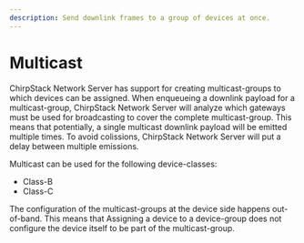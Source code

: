 ```yaml
---
description: Send downlink frames to a group of devices at once.
---
```


# Multicast

ChirpStack Network Server has support for creating multicast-groups to which devices can be
assigned. When enqueueing a downlink payload for a multicast-group, ChirpStack Network Server
will analyze which gateways must be used for broadcasting to cover the complete
multicast-group. This means that potentially, a single multicast downlink
payload will be emitted multiple times. To avoid colissions, ChirpStack Network Server will
put a delay between multiple emissions.

Multicast can be used for the following device-classes:

* Class-B
* Class-C

The configuration of the multicast-groups at the device side happens out-of-band.
This means that Assigning a device to a device-group does not configure the
device itself to be part of the multicast-group.
